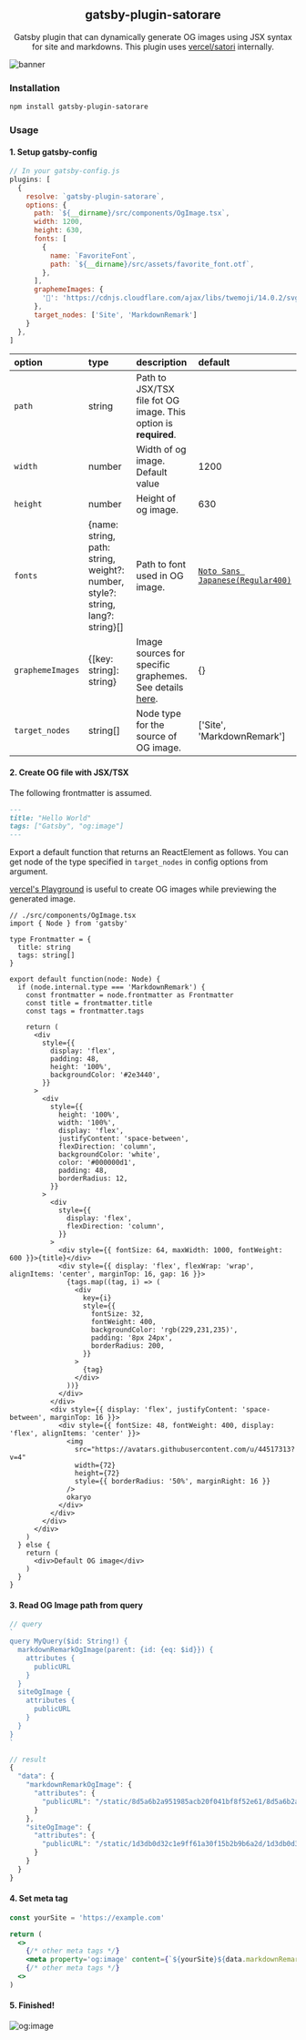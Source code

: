 <h2 align="center">
  gatsby-plugin-satorare
</h2>

<p align="center">
   Gatsby plugin that can dynamically generate OG images using JSX syntax for site and markdowns. This plugin uses <a href="https://github.com/vercel/satori">vercel/satori</a> internally.
</p>


![banner](https://github.com/okaryo/gatsby-plugin-satorare/assets/44517313/970ec478-0263-4882-b8af-0aa8125ed147)

### Installation

```sh
npm install gatsby-plugin-satorare
```

### Usage
#### 1. Setup gatsby-config
```js
// In your gatsby-config.js
plugins: [
  {
    resolve: `gatsby-plugin-satorare`,
    options: {
      path: `${__dirname}/src/components/OgImage.tsx`,
      width: 1200,
      height: 630,
      fonts: [
        {
          name: `FavoriteFont`,
          path: `${__dirname}/src/assets/favorite_font.otf`,
        },
      ],
      graphemeImages: {
        '🤯': 'https://cdnjs.cloudflare.com/ajax/libs/twemoji/14.0.2/svg/1f92f.svg',
      },
      target_nodes: ['Site', 'MarkdownRemark']
    }
  },
]
```

|option|type|description|default|
|:-----|:---|:----------|:------|
|`path`|string|Path to JSX/TSX file fot OG image. This option is **required**.||
|`width`|number|Width of og image. Default value|1200|
|`height`|number|Height of og image.|630|
|`fonts`|{name: string, path: string, weight?: number, style?: string, lang?: string}[]|Path to font used in OG image.|[`Noto Sans Japanese(Regular400)`](https://fonts.google.com/noto/specimen/Noto+Sans+JP)|
|`graphemeImages`|{[key: string]: string}|Image sources for specific graphemes. See details [here](https://github.com/vercel/satori#emojis).|{}|
|`target_nodes`|string[]|Node type for the source of OG image.|['Site', 'MarkdownRemark']|

#### 2. Create OG file with JSX/TSX
The following frontmatter is assumed.

```md
---
title: "Hello World"
tags: ["Gatsby", "og:image"]
---
```

Export a default function that returns an ReactElement as follows. You can get node of the type specified in `target_nodes` in config options from argument.

[vercel's Playground](https://og-playground.vercel.app) is useful to create OG images while previewing the generated image.

```tsx
// ./src/components/OgImage.tsx
import { Node } from 'gatsby'

type Frontmatter = {
  title: string
  tags: string[]
}

export default function(node: Node) {
  if (node.internal.type === 'MarkdownRemark') {
    const frontmatter = node.frontmatter as Frontmatter
    const title = frontmatter.title
    const tags = frontmatter.tags

    return (
      <div
        style={{
          display: 'flex',
          padding: 48,
          height: '100%',
          backgroundColor: '#2e3440',
        }}
      >
        <div
          style={{
            height: '100%',
            width: '100%',
            display: 'flex',
            justifyContent: 'space-between',
            flexDirection: 'column',
            backgroundColor: 'white',
            color: '#000000d1',
            padding: 48,
            borderRadius: 12,
          }}
        >
          <div
            style={{
              display: 'flex',
              flexDirection: 'column',
            }}
          >
            <div style={{ fontSize: 64, maxWidth: 1000, fontWeight: 600 }}>{title}</div>
            <div style={{ display: 'flex', flexWrap: 'wrap', alignItems: 'center', marginTop: 16, gap: 16 }}>
              {tags.map((tag, i) => (
                <div
                  key={i}
                  style={{
                    fontSize: 32,
                    fontWeight: 400,
                    backgroundColor: 'rgb(229,231,235)',
                    padding: '8px 24px',
                    borderRadius: 200,
                  }}
                >
                  {tag}
                </div>
              ))}
            </div>
          </div>
          <div style={{ display: 'flex', justifyContent: 'space-between', marginTop: 16 }}>
            <div style={{ fontSize: 48, fontWeight: 400, display: 'flex', alignItems: 'center' }}>
              <img
                src="https://avatars.githubusercontent.com/u/44517313?v=4"
                width={72}
                height={72}
                style={{ borderRadius: '50%', marginRight: 16 }}
              />
              okaryo
            </div>
          </div>
        </div>
      </div>
    )
  } else {
    return (
      <div>Default OG image</div>
    )
  }
}
```

#### 3. Read OG Image path from query
```js
// query
`
query MyQuery($id: String!) {
  markdownRemarkOgImage(parent: {id: {eq: $id}}) {
    attributes {
      publicURL
    }
  }
  siteOgImage {
    attributes {
      publicURL
    }
  }
}
`

// result
{
  "data": {
    "markdownRemarkOgImage": {
      "attributes": {
        "publicURL": "/static/8d5a6b2a951985acb20f041bf8f52e61/8d5a6b2a951985acb20f041bf8f52e61.png"
      }
    },
    "siteOgImage": {
      "attributes": {
        "publicURL": "/static/1d3db0d32c1e9ff61a30f15b2b9b6a2d/1d3db0d32c1e9ff61a30f15b2b9b6a2d.png"
      }
    }
  }
}
```

#### 4. Set meta tag
```jsx
const yourSite = 'https://example.com'

return (
  <>
    {/* other meta tags */}
    <meta property='og:image' content={`${yourSite}${data.markdownRemarkOgImage.attributes.publicURL}`} />
    {/* other meta tags */}
  <>
)
```

#### 5. Finished!
![og:image](https://user-images.githubusercontent.com/44517313/218302838-61784400-4b6f-422b-8512-45b8bb9d433d.png)
